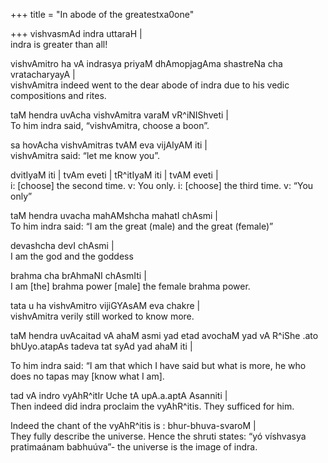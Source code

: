 +++
title = "In abode of the greatestxa0one"

+++
vishvasmAd indra uttaraH |  
indra is greater than all\!

vishvAmitro ha vA indrasya priyaM dhAmopjagAma shastreNa cha
vratacharyayA |  
vishvAmitra indeed went to the dear abode of indra due to his vedic
compositions and rites.

taM hendra uvAcha vishvAmitra varaM vR^iNIShveti |  
To him indra said, “vishvAmitra, choose a boon”.

sa hovAcha vishvAmitras tvAM eva vijAIyAM iti |  
vishvAmitra said: “let me know you”.

dvitIyaM iti | tvAm eveti | tR^itIyaM iti | tvAM eveti |  
i: \[choose\] the second time. v: You only. i: \[choose\] the third
time. v: “You only”

taM hendra uvacha mahAMshcha mahatI chAsmi |  
To him indra said: “I am the great (male) and the great (female)”

devashcha devI chAsmi |  
I am the god and the goddess

brahma cha brAhmaNI chAsmIti |  
I am \[the\] brahma power \[male\] the female brahma power.

tata u ha vishvAmitro vijiGYAsAM eva chakre |  
vishvAmitra verily still worked to know more.

taM hendra uvAcaitad vA ahaM asmi yad etad avochaM yad vA R^iShe .ato
bhUyo.atapAs tadeva tat syAd yad ahaM iti |

To him indra said: “I am that which I have said but what is more, he who
does no tapas may \[know what I am\].

tad vA indro vyAhR^itIr Uche tA upA.a.aptA Asanniti |  
Then indeed did indra proclaim the vyAhR^itis. They sufficed for him.

Indeed the chant of the vyAhR^itis is : bhur-bhuva-svaroM |  
They fully describe the universe. Hence the shruti states: “yó víshvasya
pratimaánam babhuúva”- the universe is the image of indra.
